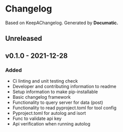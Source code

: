# Changelog

Based on KeepAChangelog.
Generated by **Documatic.**

## Unreleased


## v0.1.0 - 2021-12-28

### Added

* Ci linting and unit testing check
* Developer and contributing information to readme
* Setup information to make pip-installable
* Basic changelog framework
* Functionality to query server for data (post)
* Functionality to read pyproject.toml for tool config
* Pyproject.toml for autolog and isort
* Func to validate api key
* Api verification when running autolog

